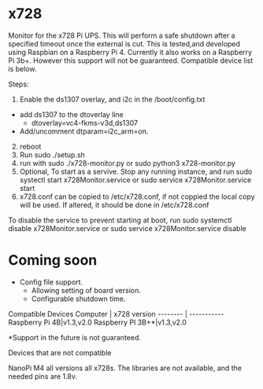 # x728
Monitor for the x728 Pi UPS.
This will perform a safe shutdown after a specified timeout once the external is cut.
This is tested,and developed using Raspbian on a Raspberry Pi 4.
Currently it also works on a Raspberry Pi 3b+.  However this support will not be guaranteed.
Compatible device list is below.

Steps:
1.  Enable the ds1307 overlay, and i2c in the /boot/config.txt
  * add ds1307 to the dtoverlay line
    * dtoverlay=vc4-fkms-v3d,ds1307
  * Add/uncomment dtparam=i2c_arm=on.
2. reboot
3. Run sudo ./setup.sh
4. run with sudo ./x728-monitor.py or sudo python3 x728-monitor.py
5. Optional,  To start as a servive.  Stop any running instance, and run
  sudo systectl start x728Monitor.service
  or
  sudo service x728Monitor.service start
6. x728.conf can be copied to /etc/x728.conf, if not coppied the local copy will be used.  If altered, it should be done in /etc/x728.conf

To disable the service to prevent starting at boot, run
  sudo systemctl disable x728Monitor.service
  or
  sudo service x728Monitor.service disable



# Coming soon
* Config file support.
  * Allowing setting of board version.
  * Configurable shutdown time.


Compatible Devices
Computer | x728 version
-------- | -----------
Raspberry Pi 4B|v1.3,v2.0
Raspberry PI 3B+*|v1.3,v2.0

*Support in the future is not guaranteed.

Devices that are not compatible

NanoPi M4 all versions all x728s.
The libraries are not available, and the needed pins are 1.8v.
